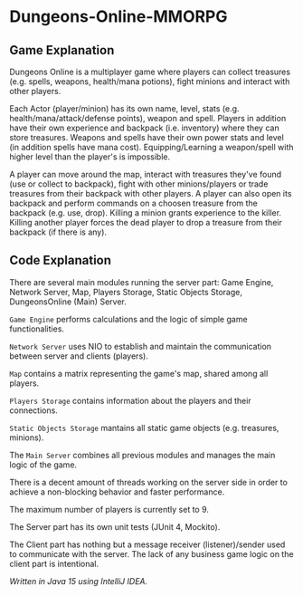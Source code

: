# Dungeons-Online-MMORPG

## Game Explanation 
Dungeons Online is a multiplayer game where players can
collect treasures (e.g. spells, weapons, health/mana potions), 
fight minions and interact with other players. 

Each Actor (player/minion) has its own name, level, stats (e.g. health/mana/attack/defense points), weapon and spell.
Players in addition have their own experience and backpack (i.e. inventory) where they can store treasures.
Weapons and spells have their own power stats and level (in addition spells have mana cost). 
Equipping/Learning a weapon/spell with higher level than the player's is impossible.

A player can move around the map, interact with treasures they've found (use or collect to backpack), 
fight with other minions/players or trade treasures from their backpack with other players. 
A player can also open its backpack and perform commands on a choosen treasure from the backpack (e.g. use, drop).
Killing a minion grants experience to the killer. 
Killing another player forces the dead player to drop a treasure from their backpack (if there is any).


## Code Explanation
There are several main modules running the server part: Game Engine, Network Server, 
Map, Players Storage, Static Objects Storage, DungeonsOnline (Main) Server.


`Game Engine` performs calculations and the logic of simple game functionalities.

`Network Server` uses NIO to establish and maintain the communication between server and clients (players).

`Map` contains a matrix representing the game's map, shared among all players.

`Players Storage` contains information about the players and their connections.

`Static Objects Storage` mantains all static game objects (e.g. treasures, minions).

The `Main Server` combines all previous modules and manages the main logic of the game.

  
  
There is a decent amount of threads working on the server side in order to achieve a non-blocking behavior and faster performance.

The maximum number of players is currently set to 9.

The Server part has its own unit tests (JUnit 4, Mockito).



The Client part has nothing but a message receiver (listener)/sender used to communicate with the server.
The lack of any business game logic on the client part is intentional.


*Written in Java 15 using IntelliJ IDEA.*

